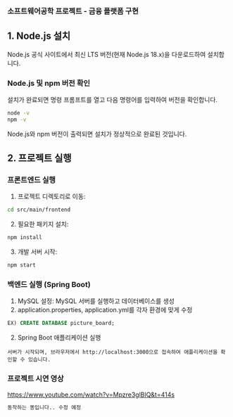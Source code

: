 ### 소프트웨어공학 프로젝트 - 금융 플랫폼 구현
## 1. Node.js 설치
Node.js 공식 사이트에서 최신 LTS 버전(현재 Node.js 18.x)을 다운로드하여 설치합니다.
### Node.js 및 npm 버전 확인
설치가 완료되면 명령 프롬프트를 열고 다음 명령어를 입력하여 버전을 확인합니다.
```sh
node -v
npm -v
```
Node.js와 npm 버전이 출력되면 설치가 정상적으로 완료된 것입니다.
## 2. 프로젝트 실행
### 프론트엔드 실행
1. 프로젝트 디렉토리로 이동:
```sh
cd src/main/frontend
```
2. 필요한 패키지 설치:
```sh
npm install
```
3. 개발 서버 시작:
```sh
npm start
```
### 백엔드 실행 (Spring Boot)
1. MySQL 설정:
MySQL 서버를 실행하고 데이터베이스를 생성
2. application.properties, application.yml를 각자 환경에 맞게 수정
```sql
EX) CREATE DATABASE picture_board;
```
2. Spring Boot 애플리케이션 실행

```
서버가 시작되며, 브라우저에서 http://localhost:3000으로 접속하여 애플리케이션을 확인할 수 있습니다.
```
### 프로젝트 시연 영상
https://www.youtube.com/watch?v=Mpzre3glBlQ&t=414s
```sh
동작하는 똥입니다.. 수정 예정
```
